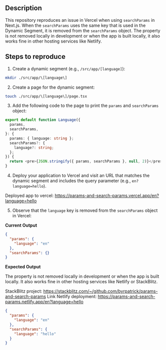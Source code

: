 ## Description

This repository reproduces an issue in Vercel when using `searchParams` in Next.js. When the `searchParams` uses the same key that is used in the Dynamic Segment, it is removed from the `searchParams` object. The property is not removed locally in development or when the app is built locally, it also works fine in other hosting services like Netlify.

## Steps to reproduce

1. Create a dynamic segment (e.g., `/src/app/[language]`):

```bash
mkdir ./src/app/\[language\]
```

2. Create a page for the dynamic segment:

```bash
touch ./src/app/\[language\]/page.tsx
```

3. Add the following code to the page to print the `params` and `searchParams` object:

```typescript
export default function Language({
  params,
  searchParams,
}: {
  params: { language: string };
  searchParams?: {
    language?: string;
  };
}) {
  return <pre>{JSON.stringify({ params, searchParams }, null, 2)}</pre>;
}
```

4. Deploy your application to Vercel and visit an URL that matches the dynamic segment and includes the query parameter (e.g., `en?language=hello`).

Deployed app to vercel: https://params-and-search-params.vercel.app/en?language=hello

5. Observe that the `language` key is removed from the `searchParams` object in Vercel:

**Current Output**

```json
{
  "params": {
    "language": "en"
  },
  "searchParams": {}
}
```

**Expected Output**

The property is not removed locally in development or when the app is built locally. It also works fine in other hosting services like Netlify or StackBlitz.

StackBlitz project: https://stackblitz.com/~/github.com/byrpatrick/params-and-search-params
Link Netlify deployment: https://params-and-search-params.netlify.app/en?language=hello

```json
{
  "params": {
    "language": "en"
  },
  "searchParams": {
    "language": "hello"
  }
}
```

